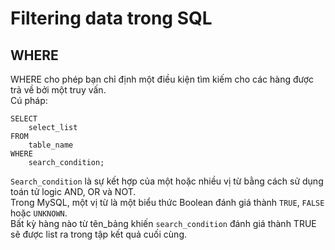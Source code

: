 # Filtering data trong SQL
## WHERE 
WHERE cho phép bạn chỉ định một điều kiện tìm kiếm cho các hàng được trả về bởi một truy vấn.  
Cú pháp:
```
SELECT 
    select_list
FROM
    table_name
WHERE
    search_condition;
```
`Search_condition` là sự kết hợp của một hoặc nhiều vị từ bằng cách sử dụng toán tử logic AND, OR và NOT.  
Trong MySQL, một vị từ là một biểu thức Boolean đánh giá thành `TRUE`, `FALSE` hoặc `UNKNOWN`.  
Bất kỳ hàng nào từ tên_bảng khiến `search_condition` đánh giá thành TRUE sẽ được list ra trong tập kết quả cuối cùng.






















    